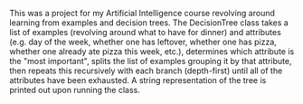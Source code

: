 This was a project for my Artificial Intelligence course revolving around learning from examples and decision trees. The DecisionTree class takes a list of examples (revolving around what to have for dinner) and attributes (e.g. day of the week, whether one has leftover, whether one has pizza, whether one already ate pizza this week, etc.), determines which attribute is the "most important", splits the list of examples grouping it by that attribute, then repeats this recursively with each branch (depth-first) until all of the attributes have been exhausted. A string representation of the tree is printed out upon running the class.
